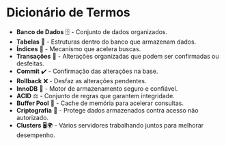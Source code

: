 # **Dicionário de Termos**
- **Banco de Dados** 🗄️ - Conjunto de dados organizados.  
- **Tabelas** 📂 - Estruturas dentro do banco que armazenam dados.  
- **Índices** 📖 - Mecanismo que acelera buscas.  
- **Transações** 🔄 - Alterações organizadas que podem ser confirmadas ou desfeitas.  
- **Commit** ✔️ - Confirmação das alterações na base.  
- **Rollback** ❌ - Desfaz as alterações pendentes.  
- **InnoDB** 🔐 - Motor de armazenamento seguro e confiável.  
- **ACID** ⚖️ - Conjunto de regras que garantem integridade.  
- **Buffer Pool** 🚀 - Cache de memória para acelerar consultas.  
- **Criptografia** 🔏 - Protege dados armazenados contra acesso não autorizado.  
- **Clusters** 🖥️🌍 - Vários servidores trabalhando juntos para melhorar desempenho.  